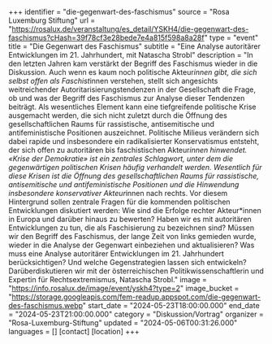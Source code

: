 +++
identifier = "die-gegenwart-des-faschismus"
source = "Rosa Luxemburg Stiftung"
url = "https://rosalux.de/veranstaltung/es_detail/YSKH4/die-gegenwart-des-faschismus?cHash=39f78cf3e28bede7e4a815f598a8a28f"
type = "event"
title = "Die Gegenwart des Faschismus"
subtitle = "Eine Analyse autoritärer Entwicklungen im 21. Jahrhundert, mit Natascha Strobl"
description = "In den letzten Jahren kam verstärkt der Begriff des Faschismus wieder in die Diskussion. Auch wenn es kaum noch politische Akteur*innen gibt, die sich selbst offen als Faschist*innen verstehen, stellt sich angesichts weitreichender Autoritarisierungstendenzen in der Gesellschaft die Frage, ob und was der Begriff des Faschismus zur Analyse dieser Tendenzen beiträgt. Als wesentliches Element kann eine tiefgreifende politische Krise ausgemacht werden, die sich nicht zuletzt durch die Öffnung des gesellschaftlichen Raums für rassistische, antisemitische und antifeministische Positionen auszeichnet. Politische Milieus verändern sich dabei rapide und insbesondere ein radikalisierter Konservatismus entsteht, der sich offen zu autoritären bis faschistischen Akteur*innen hinwendet. 
«Krise der Demokratie» ist ein zentrales Schlagwort, unter dem die gegenwärtigen politischen Krisen häufig verhandelt werden. Wesentlich für diese Krisen ist die Öffnung des gesellschaftlichen Raums für rassistische, antisemitische und antifeministische Positionen und die Hinwendung insbesondere konservativer Akteur*innen nach rechts. Vor diesem Hintergrund sollen zentrale Fragen für die kommenden politischen Entwicklungen diskutiert werden: Wie sind die Erfolge rechter Akteur*innen in Europa und darüber hinaus zu bewerten? Haben wir es mit autoritären Entwicklungen zu tun, die als Faschisierung zu bezeichnen sind? Müssen wir den Begriff des Faschismus, der lange Zeit von links gemieden wurde, wieder in die Analyse der Gegenwart einbeziehen und aktualisieren? Was muss eine Analyse autoritärer Entwicklungen im 21. Jahrhundert berücksichtigen? Und welche Gegenstrategien lassen sich entwickeln?
Darüberdiskutieren wir mit der österreichischen Politikwissenschaftlerin und Expertin für Rechtsextremismus, Natascha Strobl."
image = "https://info.rosalux.de/image/event/yskh4?type=2"
image_bucket = "https://storage.googleapis.com/fem-readup.appspot.com/die-gegenwart-des-faschismus.webp"
start_date = "2024-05-23T18:00:00.000"
end_date = "2024-05-23T21:00:00.000"
category = "Diskussion/Vortrag"
organizer = "Rosa-Luxemburg-Stiftung"
updated = "2024-05-06T00:31:26.000"
languages = []
[contact]
[location]
+++